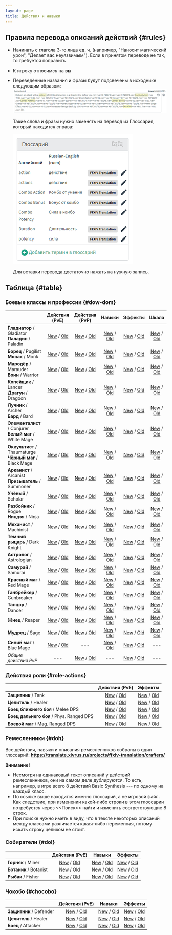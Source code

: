 ```yaml
---
layout: page
title: Действия и навыки
---
```


## Правила перевода описаний действий {#rules}
* Начинать с глагола 3-го лица ед. ч. (например, "Наносит магический урон", "Делает вас неуязвимым"). Если в принятом переводе не так, то требуется поправить
* К игроку относимся на **вы**
* Переведённые названия и фразы будут подсвечены в исходнике следующим образом:
  ![Исходник с подсветкой](/assets/images/actions-traits-glossary-1.png)

  Такие слова и фразы нужно заменять на перевод из Глоссария, который находится справа:

  ![Глоссарий](/assets/images/actions-traits-glossary-2.png)

  Для вставки перевода достаточно нажать на нужную запись.

## Таблица {#table}
### Боевые классы и профессии {#dow-dom}

|                          |                        Действия (PvE)                        |                        Действия (PvP)                        |                            Навыки                            |                           Эффекты                            |                            Шкала                             |
| ----------------------------------------------------- | :----------------------------------------------------------: | :----------------------------------------------------------: | :----------------------------------------------------------: | :----------------------------------------------------------: | :----------------------------------------------------------: |
| **Гладиатор** / Gladiator<br />**Паладин** / Paladin  | [New](https://translate.xivrus.ru/search/?q=label%3A%22Paladin%22+language%3Aru+component%3Ar"action.*"&sort_by=context) / [Old](https://translate.xivrus.ru/search/?q=label%3A%22Paladin%22+language%3Aru_BACKUP+component%3Ar"action.*"&sort_by=context) | [New](https://translate.xivrus.ru/search/?q=label%3A%22Paladin+PVP%22+language%3Aru+component%3Ar%22action.*%22&sort_by=context&checksum=) / [Old](https://translate.xivrus.ru/search/?q=label%3A%22Paladin+pvp%22+language%3Aru_BACKUP+component%3Ar%22action.*%22&sort_by=context&checksum=) | [New](https://translate.xivrus.ru/search/?q=label%3A%22Paladin%22+language%3Aru+component%3Ar%22trait.*%22&sort_by=context) / [Old](https://translate.xivrus.ru/search/?q=label%3A%22Paladin%22+language%3Aru_BACKUP+component%3Ar%22trait.*%22&sort_by=context) | [New](https://translate.xivrus.ru/search/?q=label%3A%22Paladin%22+language%3Aru+component%3Ar%22status%22&sort_by=context) / [Old](https://translate.xivrus.ru/search/?q=label%3A%22Paladin%22+language%3Aru_BACKUP+component%3Ar%22status%22&sort_by=context) | [New](https://translate.xivrus.ru/search/?q=label%3A%22Paladin%22+language%3Aru+component%3Ar%22guidepagestring%22&sort_by=context) / [Old](https://translate.xivrus.ru/search/?q=label%3A%22Paladin%22+language%3Aru_BACKUP+component%3Ar%22guidepagestring%22&sort_by=context) |
| **Борец** / Pugilist<br />**Монах** / Monk            | [New](https://translate.xivrus.ru/search/?q=label%3A%22Monk%22+language%3Aru+component%3Ar%22action.*%22&sort_by=context) / [Old](https://translate.xivrus.ru/search/?q=label%3A%22Monk%22+language%3Aru_BACKUP+component%3Ar%22action.*%22&sort_by=context) | [New](https://translate.xivrus.ru/search/?q=label%3A%22Monk+PVP%22+language%3Aru+component%3Ar%22action.*%22&sort_by=context&checksum=) / [Old](https://translate.xivrus.ru/search/?q=label%3A%22Monk+pvp%22+language%3Aru_BACKUP+component%3Ar%22action.*%22&sort_by=context&checksum=) | [New](https://translate.xivrus.ru/search/?q=label%3A%22Monk%22+language%3Aru+component%3Ar%22trait.*%22&sort_by=context) / [Old](https://translate.xivrus.ru/search/?q=label%3A%22Monk%22+language%3Aru_BACKUP+component%3Ar%22trait.*%22&sort_by=context) | [New](https://translate.xivrus.ru/search/?q=label%3A%22Monk%22+language%3Aru+component%3Ar%22status%22&sort_by=context) / [Old](https://translate.xivrus.ru/search/?q=label%3A%22Monk%22+language%3Aru_BACKUP+component%3Ar%22status%22&sort_by=context) | [New](https://translate.xivrus.ru/search/?q=label%3A%22Monk%22+language%3Aru+component%3Ar%22guidepagestring%22&sort_by=context) / [Old](https://translate.xivrus.ru/search/?q=label%3A%22Monk%22+language%3Aru_BACKUP+component%3Ar%22guidepagestring%22&sort_by=context) |
| **Мародёр** / Marauder<br />**Воин** / Warrior        | [New](https://translate.xivrus.ru/search/?q=label%3A%22Warrior%22+language%3Aru+component%3Ar%22action.*%22&sort_by=context) / [Old](https://translate.xivrus.ru/search/?q=label%3A%22Warrior%22+language%3Aru_BACKUP+component%3Ar%22action.*%22&sort_by=context) | [New](https://translate.xivrus.ru/search/?q=label%3A%22Warrior+PVP%22+language%3Aru+component%3Ar%22action.*%22&sort_by=context&checksum=) / [Old](https://translate.xivrus.ru/search/?q=label%3A%22Warrior+pvp%22+language%3Aru_BACKUP+component%3Ar%22action.*%22&sort_by=context&checksum=) | [New](https://translate.xivrus.ru/search/?q=label%3A%22Warrior%22+language%3Aru+component%3Ar%22trait.*%22&sort_by=context) / [Old](https://translate.xivrus.ru/search/?q=label%3A%22Warrior%22+language%3Aru_BACKUP+component%3Ar%22trait.*%22&sort_by=context) | [New](https://translate.xivrus.ru/search/?q=label%3A%22Warrior%22+language%3Aru+component%3Ar%22status%22&sort_by=context) / [Old](https://translate.xivrus.ru/search/?q=label%3A%22Warrior%22+language%3Aru_BACKUP+component%3Ar%22status%22&sort_by=context) | [New](https://translate.xivrus.ru/search/?q=label%3A%22Warrior%22+language%3Aru+component%3Ar%22guidepagestring%22&sort_by=context) / [Old](https://translate.xivrus.ru/search/?q=label%3A%22Warrior%22+language%3Aru_BACKUP+component%3Ar%22guidepagestring%22&sort_by=context) |
| **Копейщик** / Lancer<br />**Драгун** / Dragoon       | [New](https://translate.xivrus.ru/search/?q=label%3A%22Dragoon%22+language%3Aru+component%3Ar%22action.*%22&sort_by=context) / [Old](https://translate.xivrus.ru/search/?q=label%3A%22Dragoon%22+language%3Aru_BACKUP+component%3Ar%22action.*%22&sort_by=context) | [New](https://translate.xivrus.ru/search/?q=label%3A%22Dragoon+PVP%22+language%3Aru+component%3Ar%22action.*%22&sort_by=context&checksum=) / [Old](https://translate.xivrus.ru/search/?q=label%3A%22Dragoon+pvp%22+language%3Aru_BACKUP+component%3Ar%22action.*%22&sort_by=context&checksum=) | [New](https://translate.xivrus.ru/search/?q=label%3A%22Dragoon%22+language%3Aru+component%3Ar%22trait.*%22&sort_by=context) / [Old](https://translate.xivrus.ru/search/?q=label%3A%22Dragoon%22+language%3Aru_BACKUP+component%3Ar%22trait.*%22&sort_by=context) | [New](https://translate.xivrus.ru/search/?q=label%3A%22Dragoon%22+language%3Aru+component%3Ar%22status%22&sort_by=context) / [Old](https://translate.xivrus.ru/search/?q=label%3A%22Dragoon%22+language%3Aru_BACKUP+component%3Ar%22status%22&sort_by=context) | [New](https://translate.xivrus.ru/search/?q=label%3A%22Dragoon%22+language%3Aru+component%3Ar%22guidepagestring%22&sort_by=context) / [Old](https://translate.xivrus.ru/search/?q=label%3A%22Dragoon%22+language%3Aru_BACKUP+component%3Ar%22guidepagestring%22&sort_by=context) |
| **Лучник** / Archer<br />**Бард** / Bard              | [New](https://translate.xivrus.ru/search/?q=label%3A%22Bard%22+language%3Aru+component%3Ar%22action.*%22&sort_by=context) / [Old](https://translate.xivrus.ru/search/?q=label%3A%22Bard%22+language%3Aru_BACKUP+component%3Ar%22action.*%22&sort_by=context) | [New](https://translate.xivrus.ru/search/?q=label%3A%22Bard+PVP%22+language%3Aru+component%3Ar%22action.*%22&sort_by=context&checksum=) / [Old](https://translate.xivrus.ru/search/?q=label%3A%22Bard+pvp%22+language%3Aru_BACKUP+component%3Ar%22action.*%22&sort_by=context&checksum=) | [New](https://translate.xivrus.ru/search/?q=label%3A%22Bard%22+language%3Aru+component%3Ar%22trait.*%22&sort_by=context) / [Old](https://translate.xivrus.ru/search/?q=label%3A%22Bard%22+language%3Aru_BACKUP+component%3Ar%22trait.*%22&sort_by=context) | [New](https://translate.xivrus.ru/search/?q=label%3A%22Bard%22+language%3Aru+component%3Ar%22status%22&sort_by=context) / [Old](https://translate.xivrus.ru/search/?q=label%3A%22Bard%22+language%3Aru_BACKUP+component%3Ar%22status%22&sort_by=context) | [New](https://translate.xivrus.ru/search/?q=label%3A%22Bard%22+language%3Aru+component%3Ar%22guidepagestring%22&sort_by=context) / [Old](https://translate.xivrus.ru/search/?q=label%3A%22Bard%22+language%3Aru_BACKUP+component%3Ar%22guidepagestring%22&sort_by=context) |
| **Элементалист** / Conjurer<br />**Белый маг** / White Mage | [New](https://translate.xivrus.ru/search/?q=label%3A%22White+Mage%22+language%3Aru+component%3Ar%22action.*%22&sort_by=context) / [Old](https://translate.xivrus.ru/search/?q=label%3A%22White+Mage%22+language%3Aru_BACKUP+component%3Ar%22action.*%22&sort_by=context) | [New](https://translate.xivrus.ru/search/?q=label%3A%22White+Mage+PVP%22+language%3Aru+component%3Ar%22action.*%22&sort_by=context&checksum=) / [Old](https://translate.xivrus.ru/search/?q=label%3A%22White+Mage+pvp%22+language%3Aru_BACKUP+component%3Ar%22action.*%22&sort_by=context&checksum=) | [New](https://translate.xivrus.ru/search/?q=label%3A%22White+Mage%22+language%3Aru+component%3Ar%22trait.*%22&sort_by=context) / [Old](https://translate.xivrus.ru/search/?q=label%3A%22White+Mage%22+language%3Aru_BACKUP+component%3Ar%22trait.*%22&sort_by=context) | [New](https://translate.xivrus.ru/search/?q=label%3A%22White+Mage%22+language%3Aru+component%3Ar%22status%22&sort_by=context) / [Old](https://translate.xivrus.ru/search/?q=label%3A%22White+Mage%22+language%3Aru_BACKUP+component%3Ar%22status%22&sort_by=context) | [New](https://translate.xivrus.ru/search/?q=label%3A%22White+Mage%22+language%3Aru+component%3Ar%22guidepagestring%22&sort_by=context) / [Old](https://translate.xivrus.ru/search/?q=label%3A%22White+Mage%22+language%3Aru_BACKUP+component%3Ar%22guidepagestring%22&sort_by=context) |
| **Оккультист** / Thaumaturge<br />**Чёрный маг** / Black Mage | [New](https://translate.xivrus.ru/search/?q=label%3A%22Black+Mage%22+language%3Aru+component%3Ar%22action.*%22&sort_by=context) / [Old](https://translate.xivrus.ru/search/?q=label%3A%22Black+Mage%22+language%3Aru_BACKUP+component%3Ar%22action.*%22&sort_by=context) | [New](https://translate.xivrus.ru/search/?q=label%3A%22Black+Mage+PVP%22+language%3Aru+component%3Ar%22action.*%22&sort_by=context&checksum=) / [Old](https://translate.xivrus.ru/search/?q=label%3A%22Black+Mage+pvp%22+language%3Aru_BACKUP+component%3Ar%22action.*%22&sort_by=context&checksum=) | [New](https://translate.xivrus.ru/search/?q=label%3A%22Black+Mage%22+language%3Aru+component%3Ar%22trait.*%22&sort_by=context) / [Old](https://translate.xivrus.ru/search/?q=label%3A%22Black+Mage%22+language%3Aru_BACKUP+component%3Ar%22trait.*%22&sort_by=context) | [New](https://translate.xivrus.ru/search/?q=label%3A%22Black+Mage%22+language%3Aru+component%3Ar%22status%22&sort_by=context) / [Old](https://translate.xivrus.ru/search/?q=label%3A%22Black+Mage%22+language%3Aru_BACKUP+component%3Ar%22status%22&sort_by=context) | [New](https://translate.xivrus.ru/search/?q=label%3A%22Black+Mage%22+language%3Aru+component%3Ar%22guidepagestring%22&sort_by=context) / [Old](https://translate.xivrus.ru/search/?q=label%3A%22Black+Mage%22+language%3Aru_BACKUP+component%3Ar%22guidepagestring%22&sort_by=context) |
| **Арканист** / Arcanist<br />**Призыватель** / Summoner | [New](https://translate.xivrus.ru/search/?q=label%3A%22Summoner%22+language%3Aru+component%3Ar%22action.*%22&sort_by=context) / [Old](https://translate.xivrus.ru/search/?q=label%3A%22Summoner%22+language%3Aru_BACKUP+component%3Ar%22action.*%22&sort_by=context) | [New](https://translate.xivrus.ru/search/?q=label%3A%22Summoner+PVP%22+language%3Aru+component%3Ar%22action.*%22&sort_by=context&checksum=) / [Old](https://translate.xivrus.ru/search/?q=label%3A%22Summoner+pvp%22+language%3Aru_BACKUP+component%3Ar%22action.*%22&sort_by=context&checksum=) | [New](https://translate.xivrus.ru/search/?q=label%3A%22Summoner%22+language%3Aru+component%3Ar%22trait.*%22&sort_by=context) / [Old](https://translate.xivrus.ru/search/?q=label%3A%22Summoner%22+language%3Aru_BACKUP+component%3Ar%22trait.*%22&sort_by=context) | [New](https://translate.xivrus.ru/search/?q=label%3A%22Summoner%22+language%3Aru+component%3Ar%22status%22&sort_by=context) / [Old](https://translate.xivrus.ru/search/?q=label%3A%22Summoner%22+language%3Aru_BACKUP+component%3Ar%22status%22&sort_by=context) | [New](https://translate.xivrus.ru/search/?q=label%3A%22Summoner%22+language%3Aru+component%3Ar%22guidepagestring%22&sort_by=context) / [Old](https://translate.xivrus.ru/search/?q=label%3A%22Summoner%22+language%3Aru_BACKUP+component%3Ar%22guidepagestring%22&sort_by=context) |
| **Учёный** / Scholar                                  | [New](https://translate.xivrus.ru/search/?q=label%3A%22Scholar%22+language%3Aru+component%3Ar%22action.*%22&sort_by=context) / [Old](https://translate.xivrus.ru/search/?q=label%3A%22Scholar%22+language%3Aru_BACKUP+component%3Ar%22action.*%22&sort_by=context) | [New](https://translate.xivrus.ru/search/?q=label%3A%22Scholar+PVP%22+language%3Aru+component%3Ar%22action.*%22&sort_by=context&checksum=) / [Old](https://translate.xivrus.ru/search/?q=label%3A%22Scholar+pvp%22+language%3Aru_BACKUP+component%3Ar%22action.*%22&sort_by=context&checksum=) | [New](https://translate.xivrus.ru/search/?q=label%3A%22Scholar%22+language%3Aru+component%3Ar%22trait.*%22&sort_by=context) / [Old](https://translate.xivrus.ru/search/?q=label%3A%22Scholar%22+language%3Aru_BACKUP+component%3Ar%22trait.*%22&sort_by=context) | [New](https://translate.xivrus.ru/search/?q=label%3A%22Scholar%22+language%3Aru+component%3Ar%22status%22&sort_by=context) / [Old](https://translate.xivrus.ru/search/?q=label%3A%22Scholar%22+language%3Aru_BACKUP+component%3Ar%22status%22&sort_by=context) | [New](https://translate.xivrus.ru/search/?q=label%3A%22Scholar%22+language%3Aru+component%3Ar%22guidepagestring%22&sort_by=context) / [Old](https://translate.xivrus.ru/search/?q=label%3A%22Scholar%22+language%3Aru_BACKUP+component%3Ar%22guidepagestring%22&sort_by=context) |
| **Разбойник** / Rogue<br />**Ниндзя** / Ninja         | [New](https://translate.xivrus.ru/search/?q=label%3A%22Ninja%22+language%3Aru+component%3Ar%22action.*%22&sort_by=context) / [Old](https://translate.xivrus.ru/search/?q=label%3A%22Ninja%22+language%3Aru_BACKUP+component%3Ar%22action.*%22&sort_by=context) | [New](https://translate.xivrus.ru/search/?q=label%3A%22Ninja+PVP%22+language%3Aru+component%3Ar%22action.*%22&sort_by=context&checksum=) / [Old](https://translate.xivrus.ru/search/?q=label%3A%22Ninja+pvp%22+language%3Aru_BACKUP+component%3Ar%22action.*%22&sort_by=context&checksum=) | [New](https://translate.xivrus.ru/search/?q=label%3A%22Ninja%22+language%3Aru+component%3Ar%22trait.*%22&sort_by=context) / [Old](https://translate.xivrus.ru/search/?q=label%3A%22Ninja%22+language%3Aru+component%3Ar%22trait.*%22&sort_by=context) | [New](https://translate.xivrus.ru/search/?q=label%3A%22Ninja%22+language%3Aru+component%3Ar%22status%22&sort_by=context) / [Old](https://translate.xivrus.ru/search/?q=label%3A%22Ninja%22+language%3Aru_BACKUP+component%3Ar%22status%22&sort_by=context) | [New](https://translate.xivrus.ru/search/?q=label%3A%22Ninja%22+language%3Aru+component%3Ar%22guidepagestring%22&sort_by=context) / [Old](https://translate.xivrus.ru/search/?q=label%3A%22Ninja%22+language%3Aru_BACKUP+component%3Ar%22guidepagestring%22&sort_by=context) |
| **Механист** / Machinist                              | [New](https://translate.xivrus.ru/search/?q=label%3A%22Machinist%22+language%3Aru+component%3Ar%22action.*%22&sort_by=context) / [Old](https://translate.xivrus.ru/search/?q=label%3A%22Machinist%22+language%3Aru_BACKUP+component%3Ar%22action.*%22&sort_by=context) | [New](https://translate.xivrus.ru/search/?q=label%3A%22Machinist+PVP%22+language%3Aru+component%3Ar%22action.*%22&sort_by=context&checksum=) / [Old](https://translate.xivrus.ru/search/?q=label%3A%22Machinist+pvp%22+language%3Aru_BACKUP+component%3Ar%22action.*%22&sort_by=context&checksum=) | [New](https://translate.xivrus.ru/search/?q=label%3A%22Machinist%22+language%3Aru+component%3Ar%22trait.*%22&sort_by=context) / [Old](https://translate.xivrus.ru/search/?q=label%3A%22Machinist%22+language%3Aru_BACKUP+component%3Ar%22trait.*%22&sort_by=context) | [New](https://translate.xivrus.ru/search/?q=label%3A%22Machinist%22+language%3Aru+component%3Ar%22status%22&sort_by=context) / [Old](https://translate.xivrus.ru/search/?q=label%3A%22Machinist%22+language%3Aru_BACKUP+component%3Ar%22status%22&sort_by=context) | [New](https://translate.xivrus.ru/search/?q=label%3A%22Machinist%22+language%3Aru+component%3Ar%22guidepagestring%22&sort_by=context) / [Old](https://translate.xivrus.ru/search/?q=label%3A%22Machinist%22+language%3Aru_BACKUP+component%3Ar%22guidepagestring%22&sort_by=context) |
| **Тёмный рыцарь** / Dark Knight                       | [New](https://translate.xivrus.ru/search/?q=label%3A%22Dark+Knight%22+language%3Aru+component%3Ar%22action.*%22&sort_by=context) / [Old](https://translate.xivrus.ru/search/?q=label%3A%22Dark+Knight%22+language%3Aru_BACKUP+component%3Ar%22action.*%22&sort_by=context) | [New](https://translate.xivrus.ru/search/?q=label%3A%22Dark+Knight+PVP%22+language%3Aru+component%3Ar%22action.*%22&sort_by=context&checksum=) / [Old](https://translate.xivrus.ru/search/?q=label%3A%22Dark+Knight+pvp%22+language%3Aru_BACKUP+component%3Ar%22action.*%22&sort_by=context&checksum=) | [New](https://translate.xivrus.ru/search/?q=label%3A%22Dark+Knight%22+language%3Aru+component%3Ar%22trait.*%22&sort_by=context) / [Old](https://translate.xivrus.ru/search/?q=label%3A%22Dark+Knight%22+language%3Aru_BACKUP+component%3Ar%22trait.*%22&sort_by=context) | [New](https://translate.xivrus.ru/search/?q=label%3A%22Dark+Knight%22+language%3Aru+component%3Ar%22status%22&sort_by=context) / [Old](https://translate.xivrus.ru/search/?q=label%3A%22Dark+Knight%22+language%3Aru_BACKUP+component%3Ar%22status%22&sort_by=context) | [New](https://translate.xivrus.ru/search/?q=label%3A%22Dark+Knight%22+language%3Aru+component%3Ar%22guidepagestring%22&sort_by=context) / [Old](https://translate.xivrus.ru/search/?q=label%3A%22Dark+Knight%22+language%3Aru_BACKUP+component%3Ar%22guidepagestring%22&sort_by=context) |
| **Астролог** / Astrologian                            | [New](https://translate.xivrus.ru/search/?q=label%3A%22Astrologian%22+language%3Aru+component%3Ar%22action.*%22&sort_by=context) / [Old](https://translate.xivrus.ru/search/?q=label%3A%22Astrologian%22+language%3Aru_BACKUP+component%3Ar%22action.*%22&sort_by=context) | [New](https://translate.xivrus.ru/search/?q=label%3A%22Astrologian+PVP%22+language%3Aru+component%3Ar%22action.*%22&sort_by=context&checksum=) / [Old](https://translate.xivrus.ru/search/?q=label%3A%22Astrologian+pvp%22+language%3Aru_BACKUP+component%3Ar%22action.*%22&sort_by=context&checksum=) | [New](https://translate.xivrus.ru/search/?q=label%3A%22Astrologian%22+language%3Aru+component%3Ar%22trait.*%22&sort_by=context) / [Old](https://translate.xivrus.ru/search/?q=label%3A%22Astrologian%22+language%3Aru_BACKUP+component%3Ar%22trait.*%22&sort_by=context) | [New](https://translate.xivrus.ru/search/?q=label%3A%22Astrologian%22+language%3Aru+component%3Ar%22status%22&sort_by=context) / [Old](https://translate.xivrus.ru/search/?q=label%3A%22Astrologian%22+language%3Aru_BACKUP+component%3Ar%22status%22&sort_by=context) | [New](https://translate.xivrus.ru/search/?q=label%3A%22Astrologian%22+language%3Aru+component%3Ar%22guidepagestring%22&sort_by=context) / [Old](https://translate.xivrus.ru/search/?q=label%3A%22Astrologian%22+language%3Aru_BACKUP+component%3Ar%22guidepagestring%22&sort_by=context) |
| **Самурай** / Samurai                                 | [New](https://translate.xivrus.ru/search/?q=label%3A%22Samurai%22+language%3Aru+component%3Ar%22action.*%22&sort_by=context) / [Old](https://translate.xivrus.ru/search/?q=label%3A%22Samurai%22+language%3Aru_BACKUP+component%3Ar%22action.*%22&sort_by=context) | [New](https://translate.xivrus.ru/search/?q=label%3A%22Samurai+PVP%22+language%3Aru+component%3Ar%22action.*%22&sort_by=context&checksum=) / [Old](https://translate.xivrus.ru/search/?q=label%3A%22Samurai+pvp%22+language%3Aru_BACKUP+component%3Ar%22action.*%22&sort_by=context&checksum=) | [New](https://translate.xivrus.ru/search/?q=label%3A%22Samurai%22+language%3Aru+component%3Ar%22trait.*%22&sort_by=context) / [Old](https://translate.xivrus.ru/search/?q=label%3A%22Samurai%22+language%3Aru_BACKUP+component%3Ar%22trait.*%22&sort_by=context) | [New](https://translate.xivrus.ru/search/?q=label%3A%22Samurai%22+language%3Aru+component%3Ar%22status%22&sort_by=context) / [Old](https://translate.xivrus.ru/search/?q=label%3A%22Samurai%22+language%3Aru_BACKUP+component%3Ar%22status%22&sort_by=context) | [New](https://translate.xivrus.ru/search/?q=label%3A%22Samurai%22+language%3Aru+component%3Ar%22guidepagestring%22&sort_by=context) / [Old](https://translate.xivrus.ru/search/?q=label%3A%22Samurai%22+language%3Aru_BACKUP+component%3Ar%22guidepagestring%22&sort_by=context) |
| **Красный маг** / Red Mage                            | [New](https://translate.xivrus.ru/search/?q=label%3A%22Red+Mage%22+language%3Aru+component%3Ar%22action.*%22&sort_by=context) / [Old](https://translate.xivrus.ru/search/?q=label%3A%22Red+Mage%22+language%3Aru_BACKUP+component%3Ar%22action.*%22&sort_by=context) | [New](https://translate.xivrus.ru/search/?q=label%3A%22Red+Mage+PVP%22+language%3Aru+component%3Ar%22action.*%22&sort_by=context&checksum=) / [Old](https://translate.xivrus.ru/search/?q=label%3A%22Red+Mage+pvp%22+language%3Aru_BACKUP+component%3Ar%22action.*%22&sort_by=context&checksum=) | [New](https://translate.xivrus.ru/search/?q=label%3A%22Red+Mage%22+language%3Aru+component%3Ar%22trait.*%22&sort_by=context) / [Old](https://translate.xivrus.ru/search/?q=label%3A%22Red+Mage%22+language%3Aru_BACKUP+component%3Ar%22trait.*%22&sort_by=context) | [New](https://translate.xivrus.ru/search/?q=label%3A%22Red+Mage%22+language%3Aru+component%3Ar%22status%22&sort_by=context) / [Old](https://translate.xivrus.ru/search/?q=label%3A%22Red+Mage%22+language%3Aru_BACKUP+component%3Ar%22status%22&sort_by=context) | [New](https://translate.xivrus.ru/search/?q=label%3A%22Red+Mage%22+language%3Aru+component%3Ar%22guidepagestring%22&sort_by=context) / [Old](https://translate.xivrus.ru/search/?q=label%3A%22Red+Mage%22+language%3Aru_BACKUP+component%3Ar%22guidepagestring%22&sort_by=context) |
| **Ганбрейкер** / Gunbreaker                           | [New](https://translate.xivrus.ru/search/?q=label%3A%22Gunbreaker%22+language%3Aru+component%3Ar%22action.*%22&sort_by=context) / [Old](https://translate.xivrus.ru/search/?q=label%3A%22Gunbreaker%22+language%3Aru_BACKUP+component%3Ar%22action.*%22&sort_by=context) | [New](https://translate.xivrus.ru/search/?q=label%3A%22Gunbreaker+PVP%22+language%3Aru+component%3Ar%22action.*%22&sort_by=context&checksum=) / [Old](https://translate.xivrus.ru/search/?q=label%3A%22Gunbreaker+pvp%22+language%3Aru_BACKUP+component%3Ar%22action.*%22&sort_by=context&checksum=) | [New](https://translate.xivrus.ru/search/?q=label%3A%22Gunbreaker%22+language%3Aru+component%3Ar%22trait.*%22&sort_by=context) / [Old](https://translate.xivrus.ru/search/?q=label%3A%22Gunbreaker%22+language%3Aru_BACKUP+component%3Ar%22trait.*%22&sort_by=context) | [New](https://translate.xivrus.ru/search/?q=label%3A%22Gunbreaker%22+language%3Aru+component%3Ar%22status%22&sort_by=context) / [Old](https://translate.xivrus.ru/search/?q=label%3A%22Gunbreaker%22+language%3Aru_BACKUP+component%3Ar%22status%22&sort_by=context) | [New](https://translate.xivrus.ru/search/?q=label%3A%22Gunbreaker%22+language%3Aru+component%3Ar%22guidepagestring%22&sort_by=context) / [Old](https://translate.xivrus.ru/search/?q=label%3A%22Gunbreaker%22+language%3Aru_BACKUP+component%3Ar%22guidepagestring%22&sort_by=context) |
| **Танцор** / Dancer                                   | [New](https://translate.xivrus.ru/search/?q=label%3A%22Dancer%22+language%3Aru+component%3Ar%22action.*%22&sort_by=context) / [Old](https://translate.xivrus.ru/search/?q=label%3A%22Dancer%22+language%3Aru_BACKUP+component%3Ar%22action.*%22&sort_by=context) | [New](https://translate.xivrus.ru/search/?q=label%3A%22Dancer+PVP%22+language%3Aru+component%3Ar%22action.*%22&sort_by=context&checksum=) / [Old](https://translate.xivrus.ru/search/?q=label%3A%22Dancer+pvp%22+language%3Aru_BACKUP+component%3Ar%22action.*%22&sort_by=context&checksum=) | [New](https://translate.xivrus.ru/search/?q=label%3A%22Dancer%22+language%3Aru+component%3Ar%22trait.*%22&sort_by=context) / [Old](https://translate.xivrus.ru/search/?q=label%3A%22Dancer%22+language%3Aru_BACKUP+component%3Ar%22trait.*%22&sort_by=context) | [New](https://translate.xivrus.ru/search/?q=label%3A%22Dancer%22+language%3Aru+component%3Ar%22status%22&sort_by=context) / [Old](https://translate.xivrus.ru/search/?q=label%3A%22Dancer%22+language%3Aru_BACKUP+component%3Ar%22status%22&sort_by=context) | [New](https://translate.xivrus.ru/search/?q=label%3A%22Dancer%22+language%3Aru+component%3Ar%22guidepagestring%22&sort_by=context) / [Old](https://translate.xivrus.ru/search/?q=label%3A%22Dancer%22+language%3Aru_BACKUP+component%3Ar%22guidepagestring%22&sort_by=context) |
| **Жнец** / Reaper                                     | [New](https://translate.xivrus.ru/search/?q=label%3A%22Reaper%22+language%3Aru+component%3Ar%22action.*%22&sort_by=context) / [Old](https://translate.xivrus.ru/search/?q=label%3A%22Reaper%22+language%3Aru_BACKUP+component%3Ar%22action.*%22&sort_by=context) | [New](https://translate.xivrus.ru/search/?q=label%3A%22Reaper+PVP%22+language%3Aru+component%3Ar%22action.*%22&sort_by=context&checksum=) / [Old](https://translate.xivrus.ru/search/?q=label%3A%22Reaper+pvp%22+language%3Aru_BACKUP+component%3Ar%22action.*%22&sort_by=context&checksum=) | [New](https://translate.xivrus.ru/search/?q=label%3A%22Reaper%22+language%3Aru+component%3Ar%22trait.*%22&sort_by=context) / [Old](https://translate.xivrus.ru/search/?q=label%3A%22Reaper%22+language%3Aru_BACKUP+component%3Ar%22trait.*%22&sort_by=context) | [New](https://translate.xivrus.ru/search/?q=label%3A%22Reaper%22+language%3Aru+component%3Ar%22status%22&sort_by=context) / [Old](https://translate.xivrus.ru/search/?q=label%3A%22Reaper%22+language%3Aru_BACKUP+component%3Ar%22status%22&sort_by=context) | [New](https://translate.xivrus.ru/search/?q=label%3A%22Reaper%22+language%3Aru+component%3Ar%22guidepagestring%22&sort_by=context) / [Old](https://translate.xivrus.ru/search/?q=label%3A%22Reaper%22+language%3Aru_BACKUP+component%3Ar%22guidepagestring%22&sort_by=context) |
| **Мудрец** / Sage                                     | [New](https://translate.xivrus.ru/search/?q=label%3A%22Sage%22+language%3Aru+component%3Ar%22action.*%22&sort_by=context) / [Old](https://translate.xivrus.ru/search/?q=label%3A%22Sage%22+language%3Aru_BACKUP+component%3Ar%22action.*%22&sort_by=context) | [New](https://translate.xivrus.ru/search/?q=label%3A%22Sage+PVP%22+language%3Aru+component%3Ar%22action.*%22&sort_by=context&checksum=) / [Old](https://translate.xivrus.ru/search/?q=label%3A%22Sage+pvp%22+language%3Aru_BACKUP+component%3Ar%22action.*%22&sort_by=context&checksum=) | [New](https://translate.xivrus.ru/search/?q=label%3A%22Sage%22+language%3Aru+component%3Ar%22trait.*%22&sort_by=context) / [Old](https://translate.xivrus.ru/search/?q=label%3A%22Sage%22+language%3Aru_BACKUP+component%3Ar%22trait.*%22&sort_by=context) | [New](https://translate.xivrus.ru/search/?q=label%3A%22Sage%22+language%3Aru+component%3Ar%22status%22&sort_by=context) / [Old](https://translate.xivrus.ru/search/?q=label%3A%22Sage%22+language%3Aru_BACKUP+component%3Ar%22status%22&sort_by=context) | [New](https://translate.xivrus.ru/search/?q=label%3A%22Sage%22+language%3Aru+component%3Ar%22guidepagestring%22&sort_by=context) / [Old](https://translate.xivrus.ru/search/?q=label%3A%22Sage%22+language%3Aru_BACKUP+component%3Ar%22guidepagestring%22&sort_by=context) |
| **Синий маг** / Blue Mage                             | [New](https://translate.xivrus.ru/search/?q=label%3A%22Blue+Mage%22+language%3Aru+component%3Ar%22action.*%22&sort_by=context) / [Old](https://translate.xivrus.ru/search/?q=label%3A%22Blue+Mage%22+language%3Aru_BACKUP+component%3Ar%22action.*%22&sort_by=context) |                             ---                              | [New](https://translate.xivrus.ru/search/?q=label%3A%22Blue+Mage%22+language%3Aru+component%3Ar%22trait.*%22&sort_by=context) / [Old](https://translate.xivrus.ru/search/?q=label%3A%22Blue+Mage%22+language%3Aru_BACKUP+component%3Ar%22trait.*%22&sort_by=context) | [New](https://translate.xivrus.ru/search/?q=label%3A%22Blue+Mage%22+language%3Aru+component%3Ar%22status%22&sort_by=context) / [Old](https://translate.xivrus.ru/search/?q=label%3A%22Blue+Mage%22+language%3Aru_BACKUP+component%3Ar%22status%22&sort_by=context) |                             ---                              |
| *Общие действия PvP*                                  |                             ---                              | [New](https://translate.xivrus.ru/search/?q=label%3A%22General+PvP%22+language%3Aru+component%3Ar%22action.*%22&sort_by=context&checksum=) / [Old](https://translate.xivrus.ru/search/?q=label%3A%22General+PvP%22+language%3Aru_BACKUP+component%3Ar%22action.*%22&sort_by=context&checksum=) |                             ---                              | [New](https://translate.xivrus.ru/search/?q=label%3A%22General+PvP%22+language%3Aru+component%3Ar%22status%22&sort_by=context&checksum=) / [Old](https://translate.xivrus.ru/search/?q=label%3A%22General+PvP%22+language%3Aru_BACKUP+component%3Ar%22status%22&sort_by=context&checksum=) |                             ---                              |

### Действия роли {#role-actions}

|                                     |                      Действия (PvE)                      |                         Эффекты                          |
| ----------------------------------------------------- | :----------------------------------------------------------: | :----------------------------------------------------------: |
| **Защитник** / Tank                                   | [New](https://translate.xivrus.ru/search/?q=label%3A%22Role+Actions+-+Tank%22+language%3Aru+component%3Ar%22action.*%22&sort_by=context) / [Old](https://translate.xivrus.ru/search/?q=label%3A%22Role+Actions+-+Tank%22+language%3Aru_BACKUP+component%3Ar%22action.*%22&sort_by=context) | [New](https://translate.xivrus.ru/search/?q=label%3A%22Role+Actions+-+Tank%22+language%3Aru+component%3Ar%22status%22&sort_by=context) / [Old](https://translate.xivrus.ru/search/?q=label%3A%22Role+Actions+-+Tank%22+language%3Aru_BACKUP+component%3Ar%22status%22&sort_by=context) |
| **Целитель** / Healer                                 | [New](https://translate.xivrus.ru/search/?q=label%3A%22Role+Actions+-+Healer%22+language%3Aru+component%3Ar%22action.*%22&sort_by=context) / [Old](https://translate.xivrus.ru/search/?q=label%3A%22Role+Actions+-+Healer%22+language%3Aru_BACKUP+component%3Ar%22action.*%22&sort_by=context) | [New](https://translate.xivrus.ru/search/?q=label%3A%22Role+Actions+-+Healer%22+language%3Aru+component%3Ar%22status%22&sort_by=context) / [Old](https://translate.xivrus.ru/search/?q=label%3A%22Role+Actions+-+Healer%22+language%3Aru_BACKUP+component%3Ar%22status%22&sort_by=context) |
| **Боец ближнего боя** / Melee DPS                     | [New](https://translate.xivrus.ru/search/?q=label%3A%22Role+Actions+-+Melee+DPS%22+language%3Aru+component%3Ar%22action.*%22&sort_by=context) / [Old](https://translate.xivrus.ru/search/?q=label%3A%22Role+Actions+-+Melee+DPS%22+language%3Aru_BACKUP+component%3Ar%22action.*%22&sort_by=context) | [New](https://translate.xivrus.ru/search/?q=label%3A%22Role+Actions+-+Melee+DPS%22+language%3Aru+component%3Ar%22status%22&sort_by=context) / [Old](https://translate.xivrus.ru/search/?q=label%3A%22Role+Actions+-+Melee+DPS%22+language%3Aru_BACKUP+component%3Ar%22status%22&sort_by=context) |
| **Боец дальнего боя** / Phys. Ranged DPS              | [New](https://translate.xivrus.ru/search/?q=label%3A%22Role+Actions+-+Phys.+Ranged+DPS%22+language%3Aru+component%3Ar%22action.*%22&sort_by=context) / [Old](https://translate.xivrus.ru/search/?q=label%3A%22Role+Actions+-+Phys.+Ranged+DPS%22+language%3Aru_BACKUP+component%3Ar%22action.*%22&sort_by=context) | [New](https://translate.xivrus.ru/search/?q=label%3A%22Role+Actions+-+Phys.+Ranged+DPS%22+language%3Aru+component%3Ar%22status%22&sort_by=context) / [Old](https://translate.xivrus.ru/search/?q=label%3A%22Role+Actions+-+Phys.+Ranged+DPS%22+language%3Aru_BACKUP+component%3Ar%22status%22&sort_by=context) |
| **Боевой маг** / Mag. Ranged DPS                      | [New](https://translate.xivrus.ru/search/?q=label%3A%22Role+Actions+-+Mag.+Ranged+DPS%22+language%3Aru+component%3Ar%22action.*%22&sort_by=context) / [Old](https://translate.xivrus.ru/search/?q=label%3A%22Role+Actions+-+Mag.+Ranged+DPS%22+language%3Aru_BACKUP+component%3Ar%22action.*%22&sort_by=context) | [New](https://translate.xivrus.ru/search/?q=label%3A%22Role+Actions+-+Mag.+Ranged+DPS%22+language%3Aru+component%3Ar%22status%22&sort_by=context) / [Old](https://translate.xivrus.ru/search/?q=label%3A%22Role+Actions+-+Mag.+Ranged+DPS%22+language%3Aru_BACKUP+component%3Ar%22status%22&sort_by=context) |

### Ремесленники {#doh}

Все действия, навыки и описания ремесленников собраны в один глоссарий: **<https://translate.xivrus.ru/projects/ffxiv-translation/crafters/>**

**Внимание!**

* Несмотря на одинаковый текст описаний у действий ремесленников, они на самом деле дублируются. То есть, например, в игре всего 8 действий Basic Synthesis --- по одному на каждый класс.
* По ссылке выше находится именно глоссарий, а не игровой файл. Как следствие, при изменении какой-либо строки в этом глоссарии потребуется через <<Поиск>> найти и изменить соответствующие 8 строк.
* При поиске нужно иметь в виду, что в тексте некоторых описаний между классами различается какая-либо переменная, потому искать строку целиком не стоит.

### Собиратели {#dol}

|                        |                        Действия (PvE)                        |                            Навыки                            |                           Эффекты                            |
| ---------------------- | :----------------------------------------------------------: | :----------------------------------------------------------: | :----------------------------------------------------------: |
| **Горняк** / Miner     | [New](https://translate.xivrus.ru/search/?q=label%3A%22Miner%22+language%3Aru+component%3Ar%22action.*%22&sort_by=context) / [Old](https://translate.xivrus.ru/search/?q=label%3A%22Miner%22+language%3Aru_BACKUP+component%3Ar%22action.*%22&sort_by=context) | [New](https://translate.xivrus.ru/search/?q=label%3A%22Miner%22+language%3Aru+component%3Ar%22trait.*%22&sort_by=context) / [Old](https://translate.xivrus.ru/search/?q=label%3A%22Miner%22+language%3Aru_BACKUP+component%3Ar%22trait.*%22&sort_by=context) | [New](https://translate.xivrus.ru/search/?q=label%3A%22Miner%22+language%3Aru+component%3Ar%22status%22&sort_by=context) / [Old](https://translate.xivrus.ru/search/?q=label%3A%22Miner%22+language%3Aru_BACKUP+component%3Ar%22status%22&sort_by=context) |
| **Ботаник** / Botanist | [New](https://translate.xivrus.ru/search/?q=label%3A%22Botanist%22+language%3Aru+component%3Ar%22action.*%22&sort_by=context) / [Old](https://translate.xivrus.ru/search/?q=label%3A%22Botanist%22+language%3Aru_BACKUP+component%3Ar%22action.*%22&sort_by=context) | [New](https://translate.xivrus.ru/search/?q=label%3A%22Botanist%22+language%3Aru+component%3Ar%22trait.*%22&sort_by=context) / [Old](https://translate.xivrus.ru/search/?q=label%3A%22Botanist%22+language%3Aru_BACKUP+component%3Ar%22trait.*%22&sort_by=context) | [New](https://translate.xivrus.ru/search/?q=label%3A%22Botanist%22+language%3Aru+component%3Ar%22status%22&sort_by=context) / [Old](https://translate.xivrus.ru/search/?q=label%3A%22Botanist%22+language%3Aru_BACKUP+component%3Ar%22status%22&sort_by=context) |
| **Рыбак** / Fisher     | [New](https://translate.xivrus.ru/search/?q=label%3A%22Fisher%22+language%3Aru+component%3Ar%22action.*%22&sort_by=context) / [Old](https://translate.xivrus.ru/search/?q=label%3A%22Fisher%22+language%3Aru_BACKUP+component%3Ar%22action.*%22&sort_by=context) | [New](https://translate.xivrus.ru/search/?q=label%3A%22Fisher%22+language%3Aru+component%3Ar%22trait.*%22&sort_by=context) / [Old](https://translate.xivrus.ru/search/?q=label%3A%22Fisher%22+language%3Aru_BACKUP+component%3Ar%22trait.*%22&sort_by=context) | [New](https://translate.xivrus.ru/search/?q=label%3A%22Fisher%22+language%3Aru+component%3Ar%22status%22&sort_by=context) / [Old](https://translate.xivrus.ru/search/?q=label%3A%22Fisher%22+language%3Aru_BACKUP+component%3Ar%22status%22&sort_by=context) |

### Чокобо {#chocobo}

|                         |                        Действия (PvE)                        |                            Навыки                            |                           Эффекты                            |
| ----------------------- | :----------------------------------------------------------: | :----------------------------------------------------------: | :----------------------------------------------------------: |
| **Защитник** / Defender | [New](https://translate.xivrus.ru/search/?q=label%3A%22Chocobo+-+Defender%22+component%3Ar%22action.*%22+language%3Aru&sort_by=context) / [Old](https://translate.xivrus.ru/search/?q=label%3A%22Chocobo+-+Defender%22+component%3Ar%22action.*%22+language%3Aru_BACKUP&sort_by=context) | [New](https://translate.xivrus.ru/search/?q=label%3A%22Chocobo+-+Defender%22+component%3Ar%22trait.*%22+language%3Aru&sort_by=context) / [Old](https://translate.xivrus.ru/search/?q=label%3A%22Chocobo+-+Defender%22+component%3Ar%22trait.*%22+language%3Aru_BACKUP&sort_by=context) | [New](https://translate.xivrus.ru/search/?q=label%3A%22Chocobo+-+Defender%22+component%3Ar%22status.*%22+language%3Aru&sort_by=context) / [Old](https://translate.xivrus.ru/search/?q=label%3A%22Chocobo+-+Defender%22+component%3Ar%22status.*%22+language%3Aru_BACKUP&sort_by=context) |
| **Целитель** / Healer   | [New](https://translate.xivrus.ru/search/?q=label%3A%22Chocobo+-+Healer%22+component%3Ar%22action.*%22+language%3Aru&sort_by=context) / [Old](https://translate.xivrus.ru/search/?q=label%3A%22Chocobo+-+Healer%22+component%3Ar%22action.*%22+language%3Aru_BACKUP&sort_by=context) | [New](https://translate.xivrus.ru/search/?q=label%3A%22Chocobo+-+Healer%22+component%3Ar%22trait.*%22+language%3Aru&sort_by=context) / [Old](https://translate.xivrus.ru/search/?q=label%3A%22Chocobo+-+Healer%22+component%3Ar%22trait.*%22+language%3Aru_BACKUP&sort_by=context) | [New](https://translate.xivrus.ru/search/?q=label%3A%22Chocobo+-+Healer%22+component%3Ar%22status.*%22+language%3Aru&sort_by=context) / [Old](https://translate.xivrus.ru/search/?q=label%3A%22Chocobo+-+Healer%22+component%3Ar%22status.*%22+language%3Aru_BACKUP&sort_by=context) |
| **Боец** / Attacker     | [New](https://translate.xivrus.ru/search/?q=label%3A%22Chocobo+-+Attacker%22+component%3Ar%22action.*%22+language%3Aru&sort_by=context) / [Old](https://translate.xivrus.ru/search/?q=label%3A%22Chocobo+-+Attacker%22+component%3Ar%22action.*%22+language%3Aru_BACKUP&sort_by=context) | [New](https://translate.xivrus.ru/search/?q=label%3A%22Chocobo+-+Attacker%22+component%3Ar%22trait.*%22+language%3Aru&sort_by=context) / [Old](https://translate.xivrus.ru/search/?q=label%3A%22Chocobo+-+Attacker%22+component%3Ar%22trait.*%22+language%3Aru_BACKUP&sort_by=context) | [New](https://translate.xivrus.ru/search/?q=label%3A%22Chocobo+-+Attacker%22+component%3Ar%22status.*%22+language%3Aru&sort_by=context) / [Old](https://translate.xivrus.ru/search/?q=label%3A%22Chocobo+-+Attacker%22+component%3Ar%22status.*%22+language%3Aru_BACKUP&sort_by=context) |
